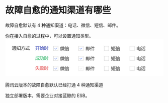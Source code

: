 # 故障自愈的通知渠道有哪些
故障自愈默认有 4 种通知渠道：电话、微信、短信、邮件。

你在接入自愈的过程中，可以设置通知类型。
![](media/14955241327247.jpg)

腾讯云版本的故障自愈默认已经打通 4 种通知渠道

独立部署版本，需要企业对接蓝鲸的 ESB。

